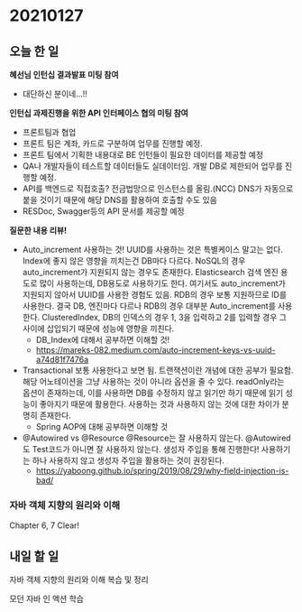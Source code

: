 # 20210127

## 오늘 한 일

**혜선님 인턴십 결과발표 미팅 참여**

*   대단하신 분이네...!!

**인턴십 과제진행을 위한 API 인터페이스 협의 미팅 참여**

*   프론트팀과 협업
*   프론트 팀은 계좌, 카드로 구분하여 업무를 진행할 예정.
*   프론트 팀에서 기획한 내용대로 BE 인턴들이 필요한 데이터를 제공할 예정
*   QA나 개발자들이 테스트할 데이터들도 실데이터임. 개발 DB로 제한되어 업무를 진행할 예정.
*   API를 백엔드로 직접호출? 전금법망으로 인스턴스를 올림.(NCC) DNS가 자동으로 붙을 것이기 때문에 해당 DNS를 활용하여 호출할 수도 있음
*   RESDoc, Swagger등의 API 문서를 제공할 예정

**질문한 내용 리뷰!**

*   Auto_increment 사용하는 것!
    UUID를 사용하는 것은 특별케이스 말고는 없다. Index에 좋지 않은 영향을 끼치는건 DB마다 다르다. NoSQL의 경우 auto_increment가 지원되지 않는 경우도 존재한다. Elasticsearch 검색 엔진 용도로 많이 사용하는데, DB용도로 사용하기도 한다. 여기서도 auto_increment가 지원되지 않아서 UUID를 사용한 경험도 있음. RDB의 경우 보통 지원하므로 ID를 사용한다.
    결국 DB, 엔진마다 다르나 RDB의 경우 대부분 Auto_increment를 사용한다.
    ClusteredIndex, DB의 인덱스의 경우 1, 3을 입력하고 2를 입력할 경우 그 사이에 삽입되기 때문에 성능에 영향을 끼친다. 
    *   DB_Index에 대해서 공부하면 이해할 것!
    *   https://mareks-082.medium.com/auto-increment-keys-vs-uuid-a74d81f7476a
*   Transactional
    보통 사용한다고 보면 됨. 트랜잭션이란 개념에 대한 공부가 필요함.
    해당 어노테이션을 그냥 사용하는 것이 아니라 옵션을 줄 수 있다. readOnly라는 옵션이 존재하는데, 이를 사용하면 DB를 수정하지 않고 읽기만 하기 때문에 읽기 성능이 좋아지기 때문에 활용한다.
    사용하는 것과 사용하지 않는 것에 대한 차이가 분명히 존재한다.
    *   Spring AOP에 대해 공부하면 이해할 것
*   @Autowired vs @Resource
    @Resource는 잘 사용하지 않는다.
    @Autowired도 Test코드가 아니면 잘 사용하지 않는다. 생성자 주입을 통해 진행한다!
    사용하기는 하나 사용하지 않고 생성자 주입을 활용하는 것이 권장된다.
    *   https://yaboong.github.io/spring/2019/08/29/why-field-injection-is-bad/

### 자바 객체 지향의 원리와 이해

Chapter 6, 7 Clear!

## 내일 할 일

자바 객체 지향의 원리와 이해 복습 및 정리

모던 자바 인 액션 학습

